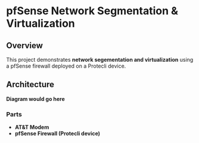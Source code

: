 # pfSense Network Segmentation & Virtualization

## Overview
This project demonstrates **network segementation and virtualization** using a pfSense firewall deployed on a Protecli device.

## Architecture

**Diagram would go here**

### Parts
- **AT&T Modem**
- **pfSense Firewall (Protecli device)**